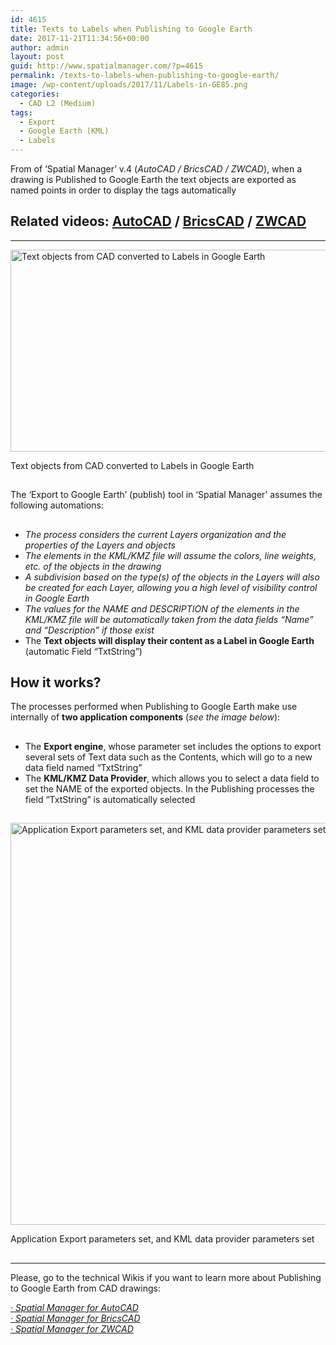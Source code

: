 ```yaml
---
id: 4615
title: Texts to Labels when Publishing to Google Earth
date: 2017-11-21T11:34:56+00:00
author: admin
layout: post
guid: http://www.spatialmanager.com/?p=4615
permalink: /texts-to-labels-when-publishing-to-google-earth/
image: /wp-content/uploads/2017/11/Labels-in-GE85.png
categories:
  - CAD L2 (Medium)
tags:
  - Export
  - Google Earth (KML)
  - Labels
---
```

<p>
  From of &#8216;Spatial Manager&#8217; v.4 (<em>AutoCAD / BricsCAD / ZWCAD</em>), when a drawing is Published to Google Earth the text objects are exported as named points in order to display the tags automatically<!--more-->
</p>

<h2>
  Related videos: <span><a href="https://youtu.be/JDOB5BMRU7A?rel=0" target="_blank" rel="nofollow">AutoCAD</a></span> / <span><a href="https://youtu.be/oCM2gWvwcGY?rel=0" target="_blank" rel="nofollow">BricsCAD</a></span> / <span><a href="https://youtu.be/kys90XIqxHE?rel=0" target="_blank" rel="nofollow">ZWCAD</a></span>
</h2>

* * *

<div>
  <a href="http://www.spatialmanager.com/wp-content/uploads/2017/11/Spatial-Manager-Texts-to-Labels-when-Publishing-to-Google-Earth.png" target="_blank" rel="nofollow"><img src="http://www.spatialmanager.com/wp-content/uploads/2017/11/Spatial-Manager-Texts-to-Labels-when-Publishing-to-Google-Earth-1024x530.png" alt="Text objects from CAD converted to Labels in Google Earth" width="625" height="323" srcset="http://www.spatialmanager.com/wp-content/uploads/2017/11/Spatial-Manager-Texts-to-Labels-when-Publishing-to-Google-Earth-1024x530.png 1024w, http://www.spatialmanager.com/wp-content/uploads/2017/11/Spatial-Manager-Texts-to-Labels-when-Publishing-to-Google-Earth-300x155.png 300w, http://www.spatialmanager.com/wp-content/uploads/2017/11/Spatial-Manager-Texts-to-Labels-when-Publishing-to-Google-Earth-768x398.png 768w, http://www.spatialmanager.com/wp-content/uploads/2017/11/Spatial-Manager-Texts-to-Labels-when-Publishing-to-Google-Earth-624x323.png 624w, http://www.spatialmanager.com/wp-content/uploads/2017/11/Spatial-Manager-Texts-to-Labels-when-Publishing-to-Google-Earth.png 1280w" sizes="(max-width: 625px) 100vw, 625px" /></a>
  
  <p>
    Text objects from CAD converted to Labels in Google Earth
  </p>
</div>

<h2>
</h2>

The &#8216;Export to Google Earth&#8217; (publish) tool in &#8216;Spatial Manager&#8217; assumes the following automations:

## 

  * _The process considers the current Layers organization and the properties of the Layers and objects_
  * _The elements in the KML/KMZ file will assume the colors, line weights, etc. of the objects in the drawing_
  * _A subdivision based on the type(s) of the objects in the Layers will also be created for each Layer, allowing you a high level of visibility control in Google Earth_
  * _The values for the NAME and DESCRIPTION of the elements in the KML/KMZ file will be automatically taken from the data fields &#8220;Name&#8221; and &#8220;Description&#8221; if those exist_
  * The **Text objects will display their content as a Label in Google Earth** (automatic Field &#8220;TxtString&#8221;)

## How it works?

The processes performed when Publishing to Google Earth make use internally of **two application components** (_see the image below_):

## 

  * The **Export engine**, whose parameter set includes the options to export several sets of Text data such as the Contents, which will go to a new data field named &#8220;TxtString&#8221;
  * The **KML/KMZ Data Provider**, which allows you to select a data field to set the NAME of the exported objects. In the Publishing processes the field &#8220;TxtString&#8221; is automatically selected

## 

<div>
  <a href="http://www.spatialmanager.com/wp-content/uploads/2017/11/Export-KML-Parameters.png" target="_blank" rel="nofollow"><img src="http://www.spatialmanager.com/wp-content/uploads/2017/11/Export-KML-Parameters.png" alt="Application Export parameters set, and KML data provider parameters set" width="782" height="643" srcset="http://www.spatialmanager.com/wp-content/uploads/2017/11/Export-KML-Parameters.png 782w, http://www.spatialmanager.com/wp-content/uploads/2017/11/Export-KML-Parameters-300x247.png 300w, http://www.spatialmanager.com/wp-content/uploads/2017/11/Export-KML-Parameters-768x631.png 768w, http://www.spatialmanager.com/wp-content/uploads/2017/11/Export-KML-Parameters-624x513.png 624w" sizes="(max-width: 782px) 100vw, 782px" /></a>
  
  <p>
    Application Export parameters set, and KML data provider parameters set
  </p>
</div>

<h2>
</h2>

* * *

<p>
  Please, go to the technical Wikis if you want to learn more about Publishing to Google Earth from CAD drawings:
</p>

<p>
  <em><a href="http://wiki.spatialmanager.com/index.php/Spatial_Manager%E2%84%A2_for_AutoCAD_-_FAQs:_Export_(%22Professional%22_edition_only)#Can_I_quickly_Export_the_current_drawing_status_.28Publish.29_to_Google_Earth_.28.22Standard.22_and_.22Professional.22_editions.29" target="_blank" rel="nofollow">· Spatial Manager for AutoCAD</a></em><br /> <a href="http://wiki.spatialmanager.com/index.php/Spatial_Manager%E2%84%A2_for_BricsCAD_-_FAQs:_Export_(%22Professional%22_edition_only)#Can_I_quickly_Export_the_current_drawing_status_.28Publish.29_to_Google_Earth_.28.22Standard.22_and_.22Professional.22_editions.29" target="_blank" rel="nofollow"><em>· Spatial Manager for BricsCAD<br /> </em></a><em><a href="http://wiki.spatialmanager.com/index.php/Spatial_Manager%E2%84%A2_for_ZWCAD_-_FAQs:_Export_(%22Professional%22_edition_only)#Can_I_quickly_Export_the_current_drawing_status_.28Publish.29_to_Google_Earth_.28.22Standard.22_and_.22Professional.22_editions.29" target="_blank" rel="nofollow">· Spatial Manager for ZWCAD</a></em>
</p>